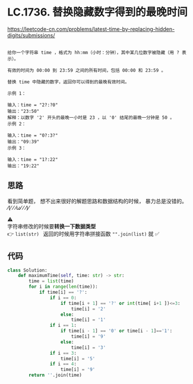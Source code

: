 LC.1736. 替换隐藏数字得到的最晚时间
====
https://leetcode-cn.com/problems/latest-time-by-replacing-hidden-digits/submissions/
```

给你一个字符串 time ，格式为 hh:mm（小时：分钟），其中某几位数字被隐藏（用 ? 表示）。

有效的时间为 00:00 到 23:59 之间的所有时间，包括 00:00 和 23:59 。

替换 time 中隐藏的数字，返回你可以得到的最晚有效时间。

示例 1：

输入：time = "2?:?0"
输出："23:50"
解释：以数字 '2' 开头的最晚一小时是 23 ，以 '0' 结尾的最晚一分钟是 50 。
示例 2：

输入：time = "0?:3?"
输出："09:39"
示例 3：

输入：time = "1?:22"
输出："19:22"
```

## 思路
看到简单题， 想不出来很好的解题思路和数据结构的时候， 暴力总是没错的。  
⁄(⁄ ⁄ ⁄ω⁄ ⁄ ⁄)⁄

⚠️  
字符串修改的时候要**转换一下数据类型**  
👉 `list(str) ` 
返回的时候用字符串拼接函数 `"".join(list)` 就 ✅  

## 代码
```python
class Solution:
    def maximumTime(self, time: str) -> str:
        time = list(time)
        for i in range(len(time)):
            if time[i] == '?':
                if i == 0:
                    if time[i + 1] == '?' or int(time[ i+1 ])<=3:
                        time[i] = '2'
                    else:
                        time[i] = '1'
                if i == 1:
                    if time[i - 1] == '0' or time[i - 1]=='1':
                        time[i] = '9'
                    else:
                        time[i] = '3'
                if i == 3:
                    time[i] = '5'
                if i == 4:
                    time[i] = '9'
        return ''.join(time)
```
